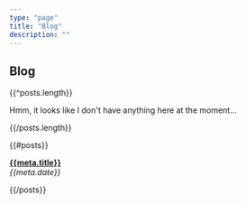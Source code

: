 ```yaml
---
type: "page"
title: "Blog"
description: ""
---
```


## Blog

{{^posts.length}}

Hmm, it looks like I don't have anything here at the moment...

{{/posts.length}}

{{#posts}}

**[{{meta.title}}](/{{{uri}}})**\
*{{meta.date}}*

{{/posts}}
